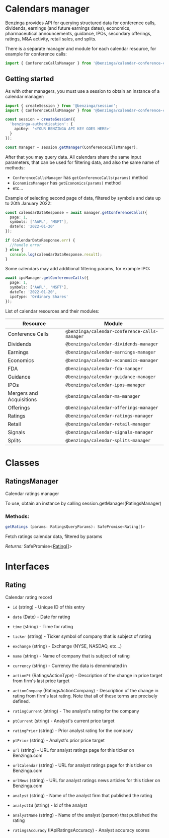 # Calendars manager

Benzinga provides API for querying structured data for conference calls, dividends, earnings (and future earnings dates), economics, pharmaceutical announcements, guidance, IPOs, secondary offerings, ratings, M&A activity, retail sales, and splits.

There is a separate manager and module for each calendar resource, for example for conference calls:

```ts
import { ConferenceCallsManager } from '@benzinga/calendar-conference-calls-manager'
```

## Getting started

As with other managers, you must use a session to obtain an instance of a calendar manager:

```ts
import { createSession } from '@benzinga/session';
import { ConferenceCallsManager } from '@benzinga/calendar-conference-calls-manager';

const session = createSession({
  'benzinga-authentication': {
    apiKey: '<YOUR BENZINGA API KEY GOES HERE>'
  }
});

const manager = session.getManager(ConferenceCallsManager);
```

After that you may query data. All calendars share the same input parameters, that can be used for filtering data, and also the same name of methods:

* `ConferenceCallsManager` has `getConferenceCalls(params)` method
* `EconomicsManager` has `getEconomics(params)` method
* etc...

Example of selecting second page of data, filtered by symbols and date up to 20th January 2022:

```ts
const calendarDataResponse = await manager.getConferenceCalls({
  page: 1,
  symbols: ['AAPL', 'MSFT'],
  dateTo: '2022-01-20'
});

if (calendarDataResponse.err) {
  //handle error
} else {
  console.log(calendarDataResponse.result);
}
```

Some calendars may add additional filtering params, for example IPO:

```ts
await ipoManager.getConferenceCalls({
  page: 1,
  symbols: ['AAPL', 'MSFT'],
  dateTo: '2022-01-20',
  ipoType: 'Ordinary Shares'
});
```

List of calendar resources and their modules:

| Resource      | Module |
| ----------- | ----------- |
| Conference Calls | `@benzinga/calendar-conference-calls-manager` |
| Dividends | `@benzinga/calendar-dividends-manager` |
| Earnings | `@benzinga/calendar-earnings-manager` |
| Economics | `@benzinga/calendar-economics-manager` |
| FDA | `@benzinga/calendar-fda-manager` |
| Guidance | `@benzinga/calendar-guidance-manager` |
| IPOs | `@benzinga/calendar-ipos-manager` |
| Mergers and Acquisitions | `@benzinga/calendar-ma-manager` |
| Offerings | `@benzinga/calendar-offerings-manager` |
| Ratings | `@benzinga/calendar-ratings-manager` |
| Retail | `@benzinga/calendar-retail-manager` |
| Signals | `@benzinga/calendar-signals-manager` |
| Splits | `@benzinga/calendar-splits-manager` |


# Classes
## RatingsManager
Calendar ratings manager

To use, obtain an instance by calling session.getManager(RatingsManager)

### Methods: 
```ts
getRatings (params: RatingsQueryParams): SafePromise<Rating[]>
```
Fetch ratings calendar data, filtered by params

*Returns:* SafePromise<[Rating](#rating)[]>




# Interfaces
## Rating
Calendar rating record

* `id` (string) - Unique ID of this entry

* `date` (Date) - Date for rating

* `time` (string) - Time for rating

* `ticker` (string) - Ticker symbol of company that is subject of rating

* `exchange` (string) - Exchange (NYSE, NASDAQ, etc...)

* `name` (string) - Name of company that is subject of rating

* `currency` (string) - Currency the data is denominated in

* `actionPt` (RatingsActionType) - Description of the change in price target from firm's last price target

* `actionCompany` (RatingsActionCompany) - Description of the change in rating from firm's last rating.
Note that all of these terms are precisely defined.

* `ratingCurrent` (string) - The analyst's rating for the company

* `ptCurrent` (string) - Analyst's current price target

* `ratingPrior` (string) - Prior analyst rating for the company

* `ptPrior` (string) - Analyst's prior price target

* `url` (string) - URL for analyst ratings page for this ticker on Benzinga.com

* `urlCalendar` (string) - URL for analyst ratings page for this ticker on Benzinga.com

* `urlNews` (string) - URL for analyst ratings news articles for this ticker on Benzinga.com

* `analyst` (string) - Name of the analyst firm that published the rating

* `analystId` (string) - Id of the analyst

* `analystName` (string) - Name of the analyst (person) that published the rating

* `ratingsAccuracy` (IApiRatingsAccuracy) - Analyst accuracy scores

